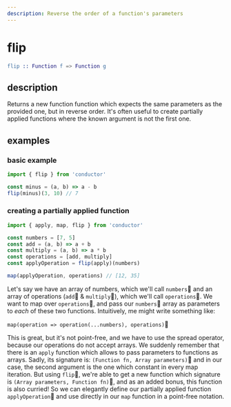 ```yaml
---
description: Reverse the order of a function's parameters
---
```


# flip

```erlang
flip :: Function f => Function g
```

## description

Returns a new function function which expects the same parameters as the provided one, but in reverse order. It's often useful to create partially applied functions where the known argument is not the first one.

## examples

### basic example

```javascript
import { flip } from 'conductor'

const minus = (a, b) => a - b
flip(minus)(3, 10) // 7
```

### creating a partially applied function

```javascript
import { apply, map, flip } from 'conductor'

const numbers = [7, 5]
const add = (a, b) => a + b
const multiply = (a, b) => a * b
const operations = [add, multiply]
const applyOperation = flip(apply)(numbers)

map(applyOperation, operations) // [12, 35]
```

Let's say we have an array of numbers, which we'll call `numbers` and an array of operations \(`add` & `multiply`\), which we'll call `operations`. We want to map over `operations`, and pass our `numbers` array as parameters to _each_ of these two functions. Intuitively, me might write something like:

`map(operation => operation(...numbers), operations)`

This is great, but it's not point-free, and we have to use the spread operator, because our operations do not accept arrays. We suddenly remember that there is an `apply` function which allows to pass parameters to functions as arrays. Sadly, its signature is: `(Function fn, Array parameters)` and in our case, the second argument is the one which constant in every map iteration. But using `flip`, we're able to get a new function which signature is `(Array parameters, Function fn)`, and as an added bonus, this function is also curried! So we can elegantly define our partially applied function `applyOperation` and use directly in our `map` function in a point-free notation.

